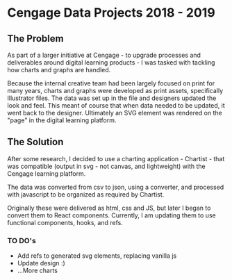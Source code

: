 # Cengage Data Projects 2018 - 2019

## The Problem

As part of a larger initiative at Cengage - to upgrade processes and deliverables around digital learning products - I was tasked with tackling how charts and graphs are handled.

Because the internal creative team had been largely focused on print for many years, charts and graphs were developed as print assets, specifically Illustrator files. The data was set up in the file and designers updated the look and feel. This meant of course that when data needed to be updated, it went back to the designer. Ultimately an SVG element was rendered on the "page" in the digital learning platform.

## The Solution

After some research, I decided to use a charting application - Chartist - that was compatible (output in svg - not canvas, and lightweight) with the Cengage learning platform.

The data was converted from csv to json, using a converter, and processed with javascript to be organized as required by Chartist.

Originally these were delivered as html, css and JS, but later I began to convert them to React components. Currently, I am updating them to use functional components, hooks, and refs.

### TO DO's

- Add refs to generated svg elements, replacing vanilla js
- Update design :)
- ...More charts
